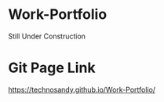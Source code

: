 # Work-Portfolio

Still Under Construction

# Git Page Link
https://technosandy.github.io/Work-Portfolio/
